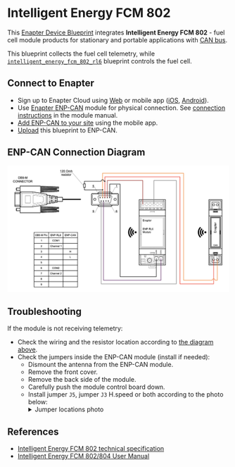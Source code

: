 # Intelligent Energy FCM 802

This [Enapter Device Blueprint](https://github.com/Enapter/marketplace#blue_book-enapter-device-blueprints) integrates **Intelligent Energy FCM 802** - fuel cell module products for stationary and portable applications with [CAN bus](https://developers.enapter.com/docs/reference/ucm/can).

This blueprint collects the fuel cell telemetry, while [`intelligent_energy_fcm_802_rl6`](../intelligent_energy_fcm_802_rl6) blueprint controls the fuel cell.

## Connect to Enapter

- Sign up to Enapter Cloud using [Web](https://cloud.enapter.com/) or mobile app ([iOS](https://apps.apple.com/app/id1388329910), [Android](https://play.google.com/store/apps/details?id=com.enapter&hl=en)).
- Use [Enapter ENP-CAN](https://handbook.enapter.com/modules/ENP-CAN/ENP-CAN.html) module for physical connection. See [connection instructions](https://handbook.enapter.com/modules/ENP-CAN/ENP-CAN.html#connection-examples) in the module manual.
- [Add ENP-CAN to your site](https://handbook.enapter.com/software/mobile/android_mobile_app.html#adding-sites-and-devices) using the mobile app.
- [Upload](https://developers.enapter.com/docs/tutorial/uploading-blueprint/) this blueprint to ENP-CAN.

## ENP-CAN Connection Diagram

<p align="left"><img height="auto" width="800" src=".assets/IE_FC_connection.png"></p>

## Troubleshooting

If the module is not receiving telemetry:

- Check the wiring and the resistor location according to [the diagram above](#enp-can-connection-diagram).
- Check the jumpers inside the ENP-CAN module (install if needed):
  - Dismount the antenna from the ENP-CAN module.
  - Remove the front cover.
  - Remove the back side of the module.
  - Carefully push the module control board down.
  - Install jumper `J5`, jumper `J3` H.speed or both according to the photo below:
    <details><summary>Jumper locations photo</summary>
    <p align="left"><img height="auto" width="800" src=".assets/enp_can-troubleshooting.png"></p>
    </details>

## References

- [Intelligent Energy FCM 802 technical specification](https://www.intelligent-energy.com/uploads/product_docs/IE-Lift_802.pdf)
- [Intelligent Energy FCM 802/804 User Manual](https://www.intelligent-energy.com/uploads/product_guides/FCM_802__804_User_Manual_WEB.pdf)
